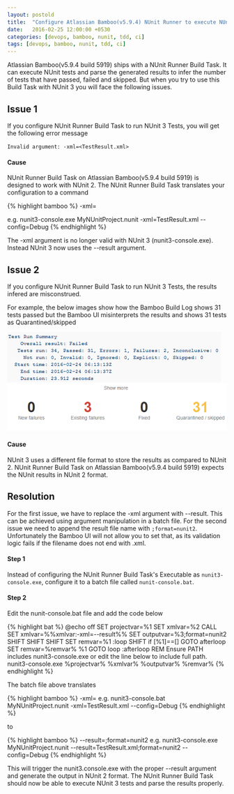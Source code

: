 ```yaml
---
layout: postold
title:  "Configure Atlassian Bamboo(v5.9.4) NUnit Runner to execute NUnit 3 Tests"
date:   2016-02-25 12:00:00 +0530
categories: [devops, bamboo, nunit, tdd, ci]
tags: [devops, bamboo, nunit, tdd, ci]
---
```

Atlassian Bamboo(v5.9.4 build 5919) ships with a NUnit Runner Build Task. It can execute NUnit tests and parse the generated results to infer the number of tests that have passed, failed and skipped. But when you try to use this Build Task with NUnit 3 you will face the following issues.

## Issue 1
If you configure NUnit Runner Build Task to run NUnit 3 Tests, you will get the following error message 

```
Invalid argument: -xml=<TestResult.xml>
```

#### Cause
NUnit Runner Build Task on Atlassian Bamboo(v5.9.4 build 5919) is designed to work with NUnit 2. The NUnit Runner Build Task translates your configuration to a command 

{% highlight bamboo %}
<Executable> <NUnit Test Files> -xml=<Result Filename> <Command Line Options>

e.g. nunit3-console.exe MyNUnitProject.nunit -xml=TestResult.xml --config=Debug
{% endhighlight %}

The -xml argument is no longer valid with NUnit 3 (nunit3-console.exe). Instead NUnit 3 now uses the \-\-result argument.

## Issue 2
If you configure NUnit Runner Build Task to run NUnit 3 Tests, the results infered are misconstrued. 

For example, the below images show how the Bamboo Build Log shows 31 tests passed but the Bamboo UI misinterprets the results and shows 31 tests as Quarantined/skipped

![NUnit3 Console Output](/img/posts/nunit-console-op.png)
![Bamboo NUnit 3 Output Inference](/img/posts/bamboo-inference.png)

#### Cause
NUnit 3 uses a different file format to store the results as compared to NUnit 2. NUnit Runner Build Task on Atlassian Bamboo(v5.9.4 build 5919) expects the NUnit results in NUnit 2 format. 


## Resolution

For the first issue, we have to replace the -xml argument with \-\-result. This can be achieved using argument manipulation in a batch file. For the second issue we need to append the result file name with ```;format=nunit2```. Unfortunately the Bamboo UI will not allow you to set that, as its validation logic fails if the filename does not end with .xml.

#### Step 1
Instead of configuring the NUnit Runner Build Task's Executable as ```nunit3-console.exe```, configure it to a batch file called ```nunit-console.bat```.

#### Step 2
Edit the nunit-console.bat file and add the code below

{% highlight bat %}
@echo off 
SET projectvar=%1
SET xmlvar=%2
CALL SET xmlvar=%%xmlvar:-xml=--result%%
SET outputvar=%3;format=nunit2
SHIFT
SHIFT
SHIFT
SET remvar=%1
:loop
SHIFT
if [%1]==[] GOTO afterloop
SET remvar=%remvar% %1
GOTO loop
:afterloop
REM Ensure PATH includes nunit3-console.exe or edit the line below to include full path.
nunit3-console.exe %projectvar% %xmlvar% %outputvar% %remvar%
{% endhighlight %}

The batch file above translates 

{% highlight bamboo %}
<Executable> <NUnit Test Files> -xml=<Result Filename> <Command Line Options>
e.g. nunit3-console.bat MyNUnitProject.nunit -xml=TestResult.xml --config=Debug
{% endhighlight %}

to

{% highlight bamboo %}
<Executable> <NUnit Test Files> --result=<Result Filename>;format=nunit2 <Command Line Options>
e.g. nunit3-console.exe MyNUnitProject.nunit --result=TestResult.xml;format=nunit2 --config=Debug
{% endhighlight %}

This will trigger the nunit3.console.exe with the proper \-\-result argument and generate the output in NUnit 2 format. The NUnit Runner Build Task should now be able to execute NUnit 3 tests and parse the results properly.
